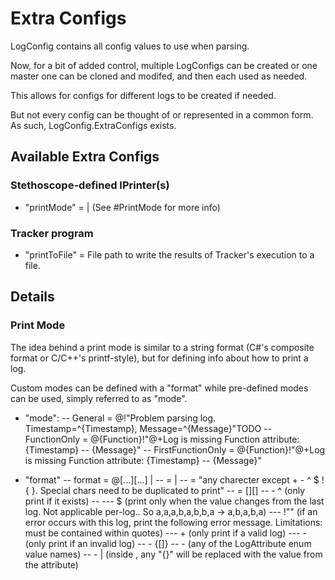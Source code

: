 # Extra Configs

LogConfig contains all config values to use when parsing.

Now, for a bit of added control, multiple LogConfigs can be created or one master one can be cloned and modifed, and then each used as needed.

This allows for configs for different logs to be created if needed.

But not every config can be thought of or represented in a common form. As such, LogConfig.ExtraConfigs exists.

## Available Extra Configs

### Stethoscope-defined IPrinter(s)

- "printMode" = <Mode> | <Format> (See #PrintMode for more info)

### Tracker program

- "printToFile" = File path to write the results of Tracker's execution to a file.

## Details

### Print Mode

The idea behind a print mode is similar to a string format (C#'s composite format or C/C++'s printf-style), but for defining info about how to print a log.

Custom modes can be defined with a "format" while pre-defined modes can be used, simply referred to as "mode".

- "mode":
-- General = @!"Problem parsing log. Timestamp=^{Timestamp}, Message=^{Message}"TODO
-- FunctionOnly = @{Function}!"@+Log is missing Function attribute: {Timestamp} -- {Message}"
-- FirstFunctionOnly = @{Function}!"@+Log is missing Function attribute: {Timestamp} -- {Message}"

- "format"
-- format = @[<modifier>...]<part>[<part>...] | <mode>
-- <part> = <raw> | <attribute>
-- <raw> = "any charecter except + - ^ $ ! { }. Special chars need to be duplicated to print"
-- <attribute> = [<conditional>]<attribute reference>[<modifier>]
-- <conditional> - ^ (only print if it exists)
-- <modifier>
--- $ (print only when the value changes from the last log. Not applicable per-log.. So a,a,a,b,a,b,b,a -> a,b,a,b,a)
--- !"<format>" (if an error occurs with this log, print the following error message. Limitations: must be contained within quotes)
--- + (only print if a valid log)
--- - (only print if an invalid log)
-- <attribute reference> - {<attribute name>[<attribute format>]}
-- <attribute name> - (any of the LogAttribute enum value names)
-- <attribute format> - |<raw> (inside <raw>, any "{}" will be replaced with the value from the attribute)

